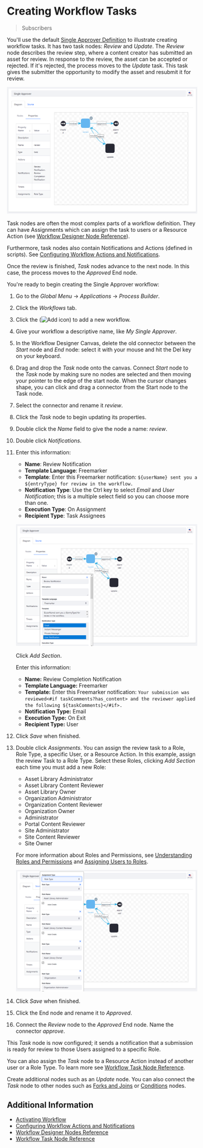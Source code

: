 # Creating Workflow Tasks

> Subscribers

You'll use the default [Single Approver Definition](../workflow-designer-overview/workflow-processes/single-approver-definition.xml) to illustrate creating workflow tasks. It has two task nodes: _Review_ and _Update_. The _Review_ node describes the review step, where a content creator has submitted an asset for review. In response to the review, the asset can be accepted or rejected. If it's rejected, the process moves to the _Update_ task. This task gives the submitter the opportunity to modify the asset and resubmit it for review.

![The single approver definition has two task nodes.](./creating-workflow-tasks/images/01.png)

Task nodes are often the most complex parts of a workflow definition. They can have Assignments which can assign the task to users or a Resource Action (see [Workflow Designer Node Reference](./workflow-designer-node-reference.md)).

Furthermore, task nodes also contain Notifications and Actions (defined in scripts). See [Configuring Workflow Actions and Notifications](./configuring-workflow-actions-and-notifications.md).

Once the review is finished, _Task_ nodes advance to the next node. In this case, the process moves to the _Approved_ End node.

You're ready to begin creating the Single Approver workflow:

1. Go to the _Global Menu_ &rarr; _Applications_ &rarr; _Process Builder_.
1. Click the _Workflows_ tab.
1. Click the (![Add icon](../../../../images/icon-add.png)) to add a new workflow.
1. Give your workflow a descriptive name, like _My Single Approver_.
1. In the Workflow Designer Canvas, delete the old connector between the _Start_ node and _End_ node: select it with your mouse and hit the Del key on your keyboard.
1. Drag and drop the _Task_ node onto the canvas. Connect _Start_ node to the _Task_ node by making sure no nodes are selected and then moving your pointer to the edge of the start node. When the cursor changes shape, you can click and drag a connector from the Start node to the Task node.
1. Select the connector and rename it _review_.
1. Click the _Task_ node to begin updating its properties.
1. Double click the _Name_ field to give the node a name: _review_.
1. Double click _Notifications_.
1. Enter this information:

    * **Name**: Review Notification
    * **Template Language**: Freemarker
    * **Template**: Enter this Freemarker notification: `${userName} sent you a ${entryType} for review in the workflow.`
    * **Notification Type**: Use the Ctrl key to select _Email_ and _User Notification_; this is a multiple select field so you can choose more than one.
    * **Execution Type**: On Assignment
    * **Recipient Type**: Task Assignees

    ![Configure the Task Node's notifications settings to send an email and user notification that an asset is ready for review.](./creating-workflow-tasks/images/02.png)

    Click _Add Section_.

    Enter this information:

   * **Name:** Review Completion Notification
   * **Template Language:** Freemarker
   * **Template:** Enter this Freemarker notification: `Your submission was reviewed<#if taskComments?has_content> and the reviewer applied the following ${taskComments}</#if>.`
   * **Notification Type:** Email
   * **Execution Type:** On Exit
   * **Recipient Type:** User

1. Click _Save_ when finished.
1. Double click _Assignments_. You can assign the review task to a Role, Role Type, a specific User, or a Resource Action. In this example, assign the review Task to a Role Type. Select these Roles, clicking _Add Section_ each time you must add a new Role:

   * Asset Library Administrator
   * Asset Library Content Reviewer
   * Asset Library Owner
   * Organization Administrator
   * Organization Content Reviewer
   * Organization Owner
   * Administrator
   * Portal Content Reviewer
   * Site Administrator
   * Site Content Reviewer
   * Site Owner

   For more information about Roles and Permissions, see [Understanding Roles and Permissions](../../../../users-and-permissions/roles-and-permissions/understanding-roles-and-permissions.md) and [Assigning Users to Roles](../../../../users-and-permissions/roles-and-permissions/assigning-users-to-roles.md).

   ![Configure the Task Node's notifications settings to send an email and user notification that an asset is ready for review.](./creating-workflow-tasks/images/03.png)

1. Click _Save_ when finished.

1. Click the End node and rename it to _Approved_.

1. Connect the _Review_ node to the _Approved_ End node. Name the connector _approve_.

This _Task_ node is now configured; it sends a notification that a submission is ready for review to those Users assigned to a specific Role.

<!-- Justin, as you can see I've expanded the instructions above so that they are creating the Single Approver workflow, which is what I'd asked you to do. Please continue from what I've started above until the Single Approver workflow is re-created in the designer. You can use the XML file as a guide to show what to do in the designer. After this should be one or more reference documents (I'll leave the organization up to you) explaining how to use the other nodes in the designer. -Rich -->

You can also assign the _Task_ node to a Resource Action instead of another user or a Role Type. To learn more see [Workflow Task Node Reference](./workflow-task-node-reference.md).

Create additional nodes such as an _Update_ node. You can also connect the _Task_ node to other nodes such as [Forks and Joins](./using-forks-and-joins.md) or [Conditions](./using-the-condition-node.md) nodes.

## Additional Information

* [Activating Workflow](../activating-workflow.md)
* [Configuring Workflow Actions and Notifications](./configuring-workflow-actions-and-notifications.md)
* [Workflow Designer Nodes Reference](./workflow-designer-nodes-reference.md)
* [Workflow Task Node Reference](./workflow-task-node-reference.md)
